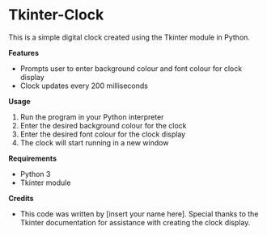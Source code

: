 # Tkinter-Clock
This is a simple digital clock created using the Tkinter module in Python.

**Features**
* Prompts user to enter background colour and font colour for clock display
* Clock updates every 200 milliseconds

**Usage**
1) Run the program in your Python interpreter
2) Enter the desired background colour for the clock
3) Enter the desired font colour for the clock display
4) The clock will start running in a new window

**Requirements**
* Python 3
* Tkinter module

**Credits**
* This code was written by [insert your name here]. Special thanks to the Tkinter documentation for assistance with creating the clock display.

